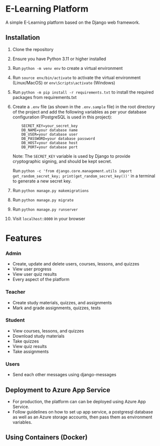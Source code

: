 # E-Learning Platform
A simple E-Learning platform based on the Django web framework.

## Installation
1. Clone the repository
2. Ensure you have Python 3.11 or higher installed
3. Run `python -m venv env` to create a virtual environment
4. Run `source env/bin/activate` to activate the virtual environment (Linux/MacOS) or `env\Scripts\activate` (Windows)
5. Run `python -m pip install -r requirements.txt` to install the required packages from requirements.txt
6. Create a `.env` file (as shown in the `.env.sample` file) in the root directory of the project and add the following variables as per 
your database configuration (PostgreSQL is used in this project):

    ```
        SECRET_KEY=your_secret_key
        DB_NAME=your database name
        DB_USER=your database user
        DB_PASSWORD=your database password
        DB_HOST=your database host
        DB_PORT=your database port
    ```
   Note: The `SECRET_KEY` variable is used by Django to provide cryptographic signing, and should be kept secret. 
   
   Run `python -c 'from django.core.management.utils import get_random_secret_key; print(get_random_secret_key())'`
   in a terminal to generate a new secret key.


7. Run `python manage.py makemigrations`
8. Run `python manage.py migrate`
9. Run `python manage.py runserver`
10. Visit `localhost:8000` in your browser

# Features
### Admin
- Create, update and delete users, courses, lessons, and quizzes
- View user progress
- View user quiz results
- Every aspect of the platform

### Teacher
- Create study materials, quizzes, and assignments
- Mark and grade assignments, quizzes, tests

### Student
- View courses, lessons, and quizzes
- Download study materials
- Take quizzes
- View quiz results
- Take assignments

### Users
- Send each other messages using django-messages

## Deployment to Azure App Service
- For production, the platform can can be deployed using Azure App Service.
- Follow guidelines on how to set up app service, a postgresql database as well as an Azure storage accounts, then pass them as environment variables.

## Using Containers (Docker)





